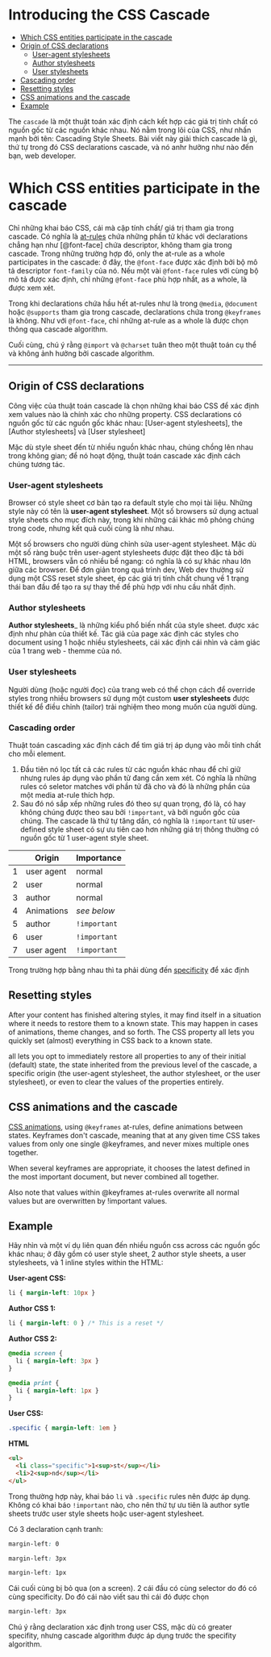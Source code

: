 # Introducing the CSS Cascade

- [Which CSS entities participate in the cascade](#which-css-entities-participate-in-the-cascade)
- [Origin of CSS declarations](#origin-of-css-declarations)
  - [User-agent stylesheets](user-agent-stylesheets)
  - [Author stylesheets](#author-stylesheets)
  - [User stylesheets](#user-stylesheets)
- [Cascading order](#cascading-order)
- [Resetting styles](#resetting-styles)
- [CSS animations and the cascade](#CSS-animations-and-the-cascade)
- [Example](#example)

The `cascade` là một thuật toán xác định cách kết hợp các giá trị tính chất có nguồn gốc từ các nguồn khác nhau. Nó nằm trong lõi của CSS, như nhấn mạnh bởi tên: Cascading Style Sheets. Bài viết này giải thích cascade là gì, thứ tự trong đó CSS declarations cascade, và nó anhr hưởng như nào đến bạn, web developer.
# Which CSS entities participate in the cascade

Chỉ những khai báo CSS, cái mà cặp tính chất/ giá trị tham gia trong cascade. Có nghĩa là [at-rules](https://developer.mozilla.org/en-US/docs/Web/CSS/At-rule) chứa những phần tử khác với declarations chẳng hạn như [@font-face] chứa descriptor, không tham gia trong cascade. Trong những trường hợp đó,  only the at-rule as a whole participates in the cascade: ở đây, the `@font-face` được xác định bởi bộ mô tả descriptor `font-family` của nó. Nếu một vài `@font-face` rules với cùng bộ mô tả được xác định, chỉ những `@font-face` phù hợp nhất, as a whole, là được xem xét.

Trong khi declarations chứa hầu hết at-rules như là trong `@media`, `@document` hoặc `@supports` tham gia trong cascade, declarations chứa trong `@keyframes` là không. Như với `@font-face`, chỉ những at-rule as a whole là được chọn thông qua cascade algorithm.

Cuối cùng, chú ý rằng `@import` và `@charset` tuân theo một thuật toán cụ thể và không ảnh hưởng bởi cascade algorithm.
___
## Origin of CSS declarations 

Công việc của thuật toán cascade là chọn những khai báo CSS để xác định xem values nào là chính xác cho những property. CSS declarations có nguồn gốc từ các nguồn gốc khác nhau: [User-agent stylesheets], the [Author stylesheets] và [User stylesheet]

Mặc dù style sheet đến từ nhiều nguồn khác nhau, chúng chồng lên nhau trong không gian; để nó hoạt động, thuật toán cascade xác định cách chúng tương tác.

### User-agent stylesheets

Browser có style sheet cơ bản tạo ra default style cho mọi tài liệu. Những style này có tên là __user-agent stylesheet__. Một số browsers sử dụng actual style sheets cho mục đích này, trong khi những cái khác mô phỏng chúng trong code, nhưng kết quả cuối cùng là như nhau.

Một số browsers cho người dùng chỉnh sửa user-agent stylesheet. Mặc dù một số ràng buộc trên user-agent stylesheets được đặt theo đặc tả bởi HTML, browsers vẫn có nhiều bề ngang: có nghĩa là có sự khác nhau lớn giữa các browser. Để đơn giản trong quá trình dev, Web dev thường sử dụng một CSS reset style sheet, ép các giá trị tính chất chung về 1 trạng thái ban đầu để tạo ra sự thay thế để phù hợp với nhu cầu nhất định.

### Author stylesheets

__Author stylesheets___ là những kiểu phổ biến nhất của style sheet. được xác định như phàn của thiết kế. Tác giả của page xác định các styles cho document using 1 hoặc nhiều stylesheets, cái xác định cái nhìn và cảm giác của 1 trang web - themme của nó.

### User stylesheets

Người dùng (hoặc người đọc) của trang web có thể chọn cách để override styles trong nhiều browsers sử dụng một custom __user stylesheets__ được thiết kế để điều chỉnh (tailor) trải nghiệm theo mong muốn của người dùng.

### Cascading order

Thuật toán cascading xác định cách để tìm giá trị áp dụng vào mỗi tính chất cho mỗi element.
1. Đầu tiên nó lọc tất cả các rules từ các nguồn khác nhau để chỉ giữ nhưng rules áp dụng vào phần tử đang cần xem xét. Có nghĩa là những rules có seletor matches với phần tử đã cho và đó là những phần của một media at-rule thích hợp.
2. Sau đó nó sắp xếp những rules đó theo sự quan trọng, đó là, có hay không chúng được theo sau bởi `!important`, và bởi nguồn gốc của chúng. The cascade là thứ tự tăng dần, có nghĩa là `!important` từ user-defined style sheet có sự ưu tiên cao hơn những giá trị thông thường có nguồn gốc từ 1 user-agent style sheet.

|     | Origin                             |Importance                     |
|-----|------------|------------|
|1    |  user agent          |   normal         |
|2    |     	user       |       normal     |
|3    |       author     |      normal      |
|4    |     Animations       |         *see below*   |
|5    |       author     | `!important`   |
|6    |    user        |`!important`|
|7    |     user agent	       |`!important`|

Trong trường hợp bằng nhau thì ta phải dùng đến [specificity](https://developer.mozilla.org/en-US/docs/Web/CSS/Specificity) để xác định

## Resetting styles
After your content has finished altering styles, it may find itself in a situation where it needs to restore them to a known state. This may happen in cases of animations, theme changes, and so forth. The CSS property all lets you quickly set (almost) everything in CSS back to a known state.

all lets you opt to immediately restore all properties to any of their initial (default) state, the state inherited from the previous level of the cascade, a specific origin (the user-agent stylesheet, the author stylesheet, or the user stylesheet), or even to clear the values of the properties entirely.

## CSS animations and the cascade

[CSS animations](https://developer.mozilla.org/en-US/docs/CSS/Using_CSS_animations), using `@keyframes` at-rules, define animations between states. Keyframes don't cascade, meaning that at any given time CSS takes values from only one single @keyframes, and never mixes multiple ones together.

When several keyframes are appropriate, it chooses the latest defined in the most important document, but never combined all together.

Also note that values within @keyframes at-rules overwrite all normal values but are overwritten by !important values.

## Example

Hãy nhìn và một ví dụ liên quan đến nhiều nguồn css across các nguồn gốc khác nhau; ở đây gồm có user style sheet, 2 author style sheets, a user stylesheets, và 1 inline styles within the HTML:

__User-agent CSS:__
```CSS
li { margin-left: 10px }
```
__Author CSS 1:__
```CSS
li { margin-left: 0 } /* This is a reset */

```
__Author CSS 2:__
```CSS
@media screen {
  li { margin-left: 3px }
}

@media print {
  li { margin-left: 1px }
}
```
__User CSS:__

```CSS
.specific { margin-left: 1em }

```
__HTML__

```HTML
<ul>
  <li class="specific">1<sup>st</sup></li>
  <li>2<sup>nd</sup></li>
</ul>
```
Trong thường hợp này, khai báo `li` và `.specific` rules nên được áp dụng. Không có khai báo `!important` nào, cho nên thứ tự ưu tiên là author sytle sheets trước user style sheets hoặc user-agent stylesheet.

Có 3 declaration cạnh tranh:

```CSS
margin-left: 0
```

```CSS
margin-left: 3px
```

```CSS
margin-left: 1px
```
Cái cuối cùng bị bỏ qua (on a screen). 2 cái đầu có cùng selector do đó có cùng specificity. Do đó cái nào viết sau thì cái đó được chọn

```CSS
margin-left: 3px
```
Chú ý rằng declaration xác định trong user CSS, mặc dù có greater specifity, nhưng cascade algorithm được áp dụng trước the specifity algorithm.





















































































































